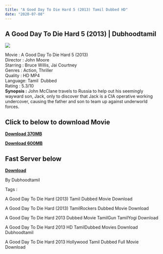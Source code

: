 ```yaml
---
title: "A Good Day To Die Hard 5 (2013) Tamil Dubbed HD"
date: "2020-07-08"
---
```


## A Good Day To Die Hard 5 (2013) | Dubhoodtamil

[![](https://1.bp.blogspot.com/-W58hzG3H_4I/XwA5ANWaOUI/AAAAAAAABqo/4vYHbhjs0usoInS0RDA-ec0RXeeFwudIQCNcBGAsYHQ/s640/a_good_way_to_die_hard_5-widescreen_wallpapers.jpg)](https://1.bp.blogspot.com/-W58hzG3H_4I/XwA5ANWaOUI/AAAAAAAABqo/4vYHbhjs0usoInS0RDA-ec0RXeeFwudIQCNcBGAsYHQ/s1600/a_good_way_to_die_hard_5-widescreen_wallpapers.jpg)

Movie : A Good Day To Die Hard 5 (2013)  
Director : John Moore  
Starring : Bruce Willis, Jai Courtney  
Genres : Action, Thriller  
Quality : HD MP4  
Language: Tamil  Dubbed  
Rating : 5.3/10  
**Synopsis :** John McClane travels to Russia to help out his seemingly wayward son, Jack, only to discover that Jack is a CIA operative working undercover, causing the father and son to team up against underworld forces.

## Click to below to download Movie

**[Download 370MB](https://oncehelp.com/Die-hard-5-363)**

**[Download 600MB](https://oncehelp.com/Die-hard-5-600MB)**

## **Fast Server below**

**[Download](http:/#)**

By Dubhoodtamil

  

  

Tags :

  

A Good Day To Die Hard (2013) Tamil Dubbed Movie Download

  

A Good Day To Die Hard (2013) TamilRockers Dubbed Movie Download

  

A Good Day To Die Hard 2013 Dubbed Movie TamilGun TamilYogi Download

  

A Good Day To Die Hard 2013 HD TamilDubbed Movies Download Dubhoodtamil

  

A Good Day To Die Hard 2013 Hollywood Tamil Dubbed Full Movie Download
